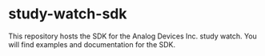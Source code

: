 # study-watch-sdk
This repository hosts the SDK for the Analog Devices Inc. study watch. You will find examples and documentation for the SDK.
